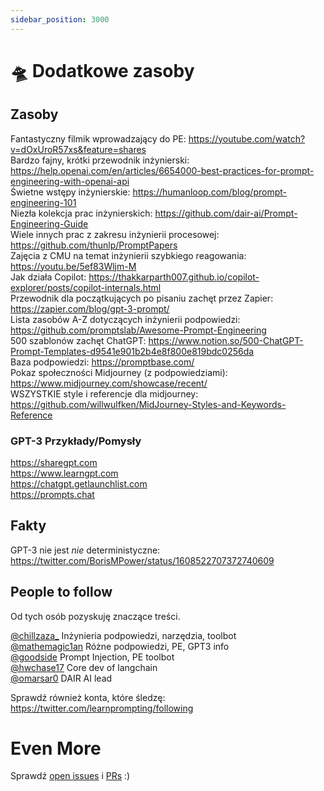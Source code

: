 ```yaml
---
sidebar_position: 3000
---
```


# 🛸 Dodatkowe zasoby

## Zasoby

Fantastyczny filmik wprowadzający do PE: https://youtube.com/watch?v=dOxUroR57xs&feature=shares<br/>
Bardzo fajny, krótki przewodnik inżynierski: https://help.openai.com/en/articles/6654000-best-practices-for-prompt-engineering-with-openai-api<br/>
Świetne wstępy inżynierskie: https://humanloop.com/blog/prompt-engineering-101<br/>
Niezła kolekcja prac inżynierskich: https://github.com/dair-ai/Prompt-Engineering-Guide<br/>
Wiele innych prac z zakresu inżynierii procesowej: https://github.com/thunlp/PromptPapers<br/>
Zajęcia z CMU na temat inżynierii szybkiego reagowania: https://youtu.be/5ef83Wljm-M<br/>
Jak działa Copilot: https://thakkarparth007.github.io/copilot-explorer/posts/copilot-internals.html<br/>
Przewodnik dla początkujących po pisaniu zachęt przez Zapier: https://zapier.com/blog/gpt-3-prompt/<br/>
Lista zasobów A-Z dotyczących inżynierii podpowiedzi: https://github.com/promptslab/Awesome-Prompt-Engineering<br/>
500 szablonów zachęt ChatGPT: https://www.notion.so/500-ChatGPT-Prompt-Templates-d9541e901b2b4e8f800e819bdc0256da<br/>
Baza podpowiedzi: https://promptbase.com/<br/>
Pokaz społeczności Midjourney (z podpowiedziami): https://www.midjourney.com/showcase/recent/<br/>
WSZYSTKIE style i referencje dla midjourney: https://github.com/willwulfken/MidJourney-Styles-and-Keywords-Reference

### GPT-3 Przykłady/Pomysły

https://sharegpt.com <br/>
https://www.learngpt.com <br/>
https://chatgpt.getlaunchlist.com <br/>
https://prompts.chat


## Fakty

GPT-3 nie jest *nie* deterministyczne: https://twitter.com/BorisMPower/status/1608522707372740609

## People to follow

Od tych osób pozyskuję znaczące treści.

[@chillzaza_](https://mobile.twitter.com/chillzaza_) Inżynieria podpowiedzi, narzędzia, toolbot<br/>
[@mathemagic1an](https://mobile.twitter.com/mathemagic1an) Różne podpowiedzi, PE, GPT3 info<br/>
[@goodside](https://twitter.com/goodside/status/1588247865503010816) Prompt Injection, PE toolbot<br/>
[@hwchase17](https://twitter.com/hwchase17) Core dev of langchain<br/>
[@omarsar0](https://twitter.com/omarsar0) DAIR AI lead

Sprawdź również konta, które śledzę: https://twitter.com/learnprompting/following

# Even More

Sprawdź [open issues](https://github.com/trigaten/Learn_Prompting/issues) i [PRs](https://github.com/trigaten/Learn_Prompting/pulls) :)


